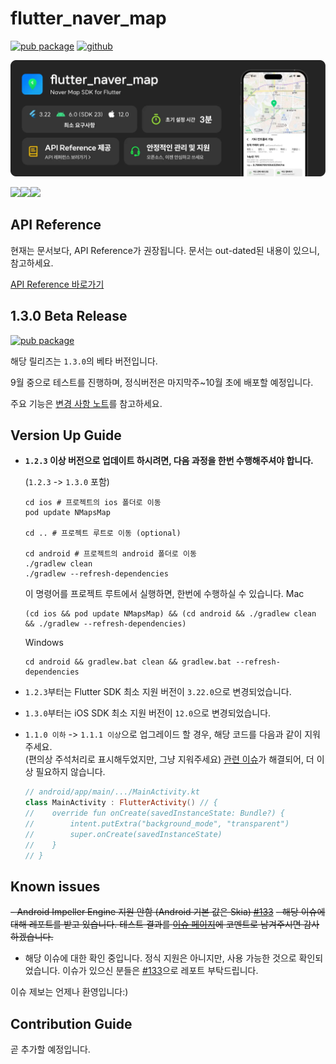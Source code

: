 # flutter_naver_map

[![pub package](https://img.shields.io/pub/v/flutter_naver_map.svg?color=4285F4)](https://pub.dev/packages/flutter_naver_map)
[![github](https://img.shields.io/github/stars/note11g/flutter_naver_map)](https://github.com/note11g/flutter_naver_map)

<a href="https://pub.dev/documentation/flutter_naver_map/1.3.0-beta.1/" alt="go to documentation page"><img src="./.github/images/readme_summary.webp"/></a>


<a href="https://note11.dev/flutter_naver_map" alt="go to documentation page"><img src="https://github.com/note11g/flutter_naver_map/assets/67783062/f3c9c433-0a45-4d35-95b6-3baf753878e0"/></a><a href="https://github.com/note11g/flutter_naver_map/issues" alt="go to github issue page"><img src="https://github.com/note11g/flutter_naver_map/assets/67783062/89efa17d-bf96-413d-b910-0f38e9c36c3f"/></a><a href="https://github.com/users/note11g/projects/2/views/2" alt="go to issue tracker page"><img src="https://github.com/note11g/flutter_naver_map/assets/67783062/4bb00306-85e6-4e4d-9329-6129d6f344f6"/></a>

## API Reference

현재는 문서보다, API Reference가 권장됩니다. 문서는 out-dated된 내용이 있으니, 참고하세요.

[API Reference 바로가기](https://pub.dev/documentation/flutter_naver_map/latest/)

## 1.3.0 Beta Release

[![pub package](https://img.shields.io/pub/v/flutter_naver_map.svg?color=00B352&include_prereleases)](https://pub.dev/packages/flutter_naver_map/versions#prerelease)

해당 릴리즈는 `1.3.0`의 베타 버전입니다.

9월 중으로 테스트를 진행하며, 정식버전은 마지막주~10월 초에 배포할 예정입니다.

주요 기능은 [변경 사항 노트](https://github.com/note11g/flutter_naver_map/blob/main/CHANGELOG.md#130-beta1)를 참고하세요.


## Version Up Guide

- **`1.2.3` 이상 버전으로 업데이트 하시려면, 다음 과정을 한번 수행해주셔야 합니다.**

  (`1.2.3` -> `1.3.0` 포함)

    ```shell
    cd ios # 프로젝트의 ios 폴더로 이동
    pod update NMapsMap
  
    cd .. # 프로젝트 루트로 이동 (optional)
  
    cd android # 프로젝트의 android 폴더로 이동
    ./gradlew clean
    ./gradlew --refresh-dependencies
    ```
  
    이 명령어를 프로젝트 루트에서 실행하면, 한번에 수행하실 수 있습니다.
    Mac
    ```shell
    (cd ios && pod update NMapsMap) && (cd android && ./gradlew clean && ./gradlew --refresh-dependencies)
    ```
    Windows
    ```shell
    cd android && gradlew.bat clean && gradlew.bat --refresh-dependencies
    ``` 


- `1.2.3`부터는 Flutter SDK 최소 지원 버전이 `3.22.0`으로 변경되었습니다.

- `1.3.0`부터는 iOS SDK 최소 지원 버전이 `12.0`으로 변경되었습니다.
  
- `1.1.0 이하` -> `1.1.1 이상`으로 업그레이드 할 경우, 해당 코드를 다음과 같이 지워주세요.<br>(편의상 주석처리로 표시해두었지만, 그냥 지워주세요)
    [관련 이슈](https://github.com/note11g/flutter_naver_map/issues/56)가 해결되어, 더 이상 필요하지 않습니다.

    ```kotlin 
    // android/app/main/.../MainActivity.kt
    class MainActivity : FlutterActivity() // {
    //    override fun onCreate(savedInstanceState: Bundle?) {
    //        intent.putExtra("background_mode", "transparent")
    //        super.onCreate(savedInstanceState)
    //    }
    // }
    ```

## Known issues

~~- Android Impeller Engine 지원 안함 (Android 기본 값은 Skia) [#133](https://github.com/note11g/flutter_naver_map/issues/133)~~
  ~~- 해당 이슈에 대해 레포트를 받고 있습니다. 테스트 결과를 [이슈 페이지](https://github.com/note11g/flutter_naver_map/issues/133)에 코멘트로 남겨주시면 감사하겠습니다.~~
  - 해당 이슈에 대한 확인 중입니다. 정식 지원은 아니지만, 사용 가능한 것으로 확인되었습니다. 이슈가 있으신 분들은 [#133](https://github.com/note11g/flutter_naver_map/issues/133)으로 레포트 부탁드립니다.

이슈 제보는 언제나 환영입니다:)

## Contribution Guide

곧 추가할 예정입니다.